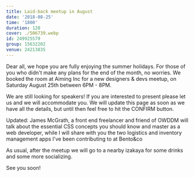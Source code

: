 ```yaml
---
title: Laid-back meetup in August
date: '2018-08-25'
time: '1800'
duration: 120
cover: ./506739.webp
id: 249925579
group: 15632202
venue: 24213835
---
```


Dear all, we hope you are fully enjoying the summer holidays. For those of you who didn't make any plans for the end of the month, no worries. We booked the room at Aiming Inc for a new designers & devs meetup, on Saturday August 25th between 6PM - 8PM.

We are still looking for speakers! If you are interested to present please let us and we will accommodate you. We will update this page as soon as we have all the details, but until then feel free to hit the CONFIRM button.

Updated: James McGrath, a front end freelancer and friend of OWDDM will talk about the essential CSS concepts you should know and master as a web developer, while I will share with you the two logistics and inventory management apps I've been contributing to at Bento&co

As usual, after the meetup we will go to a nearby izakaya for some drinks and some more socializing.

See you soon!
